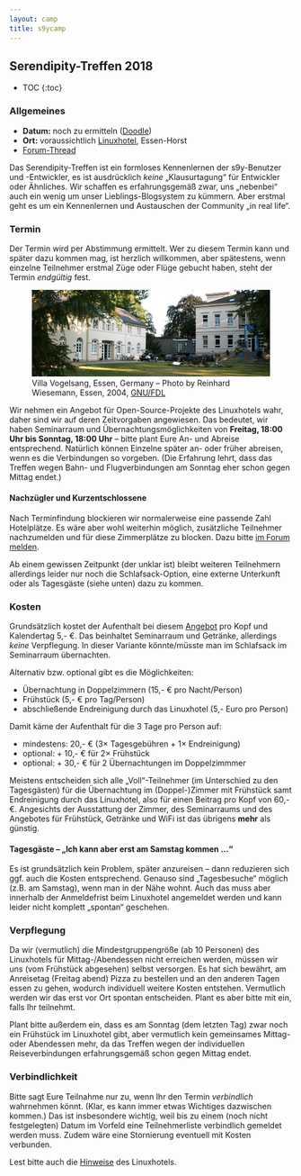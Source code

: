 ```yaml
---
layout: camp
title: s9ycamp
---
```


<h2>Serendipity-Treffen 2018</h2>

* TOC
{:toc}

### Allgemeines

* **Datum:** noch zu ermitteln ([Doodle](https://beta.doodle.com/poll/nw4kiutdy4burb8w))
* **Ort:** voraussichtlich [Linuxhotel](http://www.linuxhotel.de), Essen-Horst
* [Forum-Thread](https://board.s9y.org/viewtopic.php?p=10448042)

Das Serendipity-Treffen ist ein formloses Kennenlernen der s9y-Benutzer und -Entwickler, es ist ausdrücklich *keine* „Klausurtagung“ für Entwickler oder Ähnliches. Wir schaffen es erfahrungsgemäß zwar, uns „nebenbei“ auch ein wenig um unser Lieblings-Blogsystem zu kümmern. Aber erstmal geht es um ein Kennenlernen und Austauschen der Community „in real life“.

### Termin

Der Termin wird per Abstimmung ermittelt. Wer zu diesem Termin kann und später dazu kommen mag, ist herzlich willkommen, aber spätestens, wenn einzelne Teilnehmer erstmal Züge oder Flüge gebucht haben, steht der Termin *endgültig* fest.

<figure>
    <img src="/img/camp/linuxhotel.jpg" alt="Villa Vogelsang, Standort des Linuxhotels Essen">
    <figcaption>Villa Vogelsang, Essen, Germany – Photo by Reinhard Wiesemann, Essen, 2004, <a href="https://commons.wikimedia.org/wiki/Commons:GNU_Free_Documentation_License,_version_1.2">GNU/FDL</a></figcaption>
</figure>

Wir nehmen ein Angebot für Open-Source-Projekte des Linuxhotels wahr, daher sind wir auf deren Zeitvorgaben angewiesen. Das bedeutet, wir haben Seminarraum und Übernachtungsmöglichkeiten von **Freitag, 18:00 Uhr bis Sonntag, 18:00 Uhr** – bitte plant Eure An- und Abreise entsprechend. Natürlich können Einzelne später an- oder früher abreisen, wenn es die Verbindungen so vorgeben. (Die Erfahrung lehrt, dass das Treffen wegen Bahn- und Flugverbindungen am Sonntag eher schon gegen Mittag endet.)

#### Nachzügler und Kurzentschlossene

Nach Terminfindung blockieren wir normalerweise eine passende Zahl Hotelplätze. Es wäre aber wohl weiterhin möglich, zusätzliche Teilnehmer nachzumelden und für diese Zimmerplätze zu blocken. Dazu bitte [im Forum melden](https://board.s9y.org/viewtopic.php?p=10448042).

Ab einem gewissen Zeitpunkt (der unklar ist) bleibt weiteren Teilnehmern allerdings leider nur noch die Schlafsack-Option, eine externe Unterkunft oder als Tagesgäste (siehe unten) dazu zu kommen.

### Kosten

Grundsätzlich kostet der Aufenthalt bei diesem [Angebot](http://www.linuxhotel.de/community.html) pro Kopf und Kalendertag 5,- €. Das beinhaltet Seminarraum und Getränke, allerdings *keine* Verpflegung. In dieser Variante könnte/müsste man im Schlafsack im Seminarraum übernachten.

Alternativ bzw. optional gibt es die Möglichkeiten:

* Übernachtung in Doppelzimmern (15,- € pro Nacht/Person)
* Frühstück (5,- € pro Tag/Person)
* abschließende Endreinigung durch das Linuxhotel (5,- Euro pro Person)

Damit käme der Aufenthalt für die 3 Tage pro Person auf:

* mindestens: 20,- € (3× Tagesgebühren + 1× Endreinigung)
* optional: + 10,- € für 2× Frühstück
* optional: + 30,- € für 2 Übernachtungen im Doppelzimmmer

Meistens entscheiden sich alle „Voll“-Teilnehmer (im Unterschied zu den Tagesgästen) für die Übernachtung im (Doppel-)Zimmer mit Frühstück samt Endreinigung durch das Linuxhotel, also für einen Beitrag pro Kopf von 60,- €. Angesichts der Ausstattung der Zimmer, des Seminarraums und des Angebotes für Frühstück, Getränke und WiFi ist das übrigens **mehr** als günstig.

#### Tagesgäste – „Ich kann aber erst am Samstag kommen …“

Es ist grundsätzlich kein Problem, später anzureisen – dann reduzieren sich ggf. auch die Kosten entsprechend. Genauso sind „Tagesbesuche“ möglich (z.B. am Samstag), wenn man in der Nähe wohnt. Auch das muss aber innerhalb der Anmeldefrist beim Linuxhotel angemeldet werden und kann leider nicht komplett „spontan“ geschehen.

### Verpflegung

Da wir (vermutlich) die Mindestgruppengröße (ab 10 Personen) des Linuxhotels für Mittag-/Abendessen nicht erreichen werden, müssen wir uns (vom Frühstück abgesehen) selbst versorgen. Es hat sich bewährt, am Anreisetag (Freitag abend) Pizza zu bestellen und an den anderen Tagen essen zu gehen, wodurch individuell weitere Kosten entstehen. Vermutlich werden wir das erst vor Ort spontan entscheiden. Plant es aber bitte mit ein, falls Ihr teilnehmt.

Plant bitte außerdem ein, dass es am Sonntag (dem letzten Tag) zwar noch ein Frühstück im Linuxhotel gibt, aber vermutlich kein gemeinsames Mittag- oder Abendessen mehr, da das Treffen wegen der individuellen Reiseverbindungen erfahrungsgemäß schon gegen Mittag endet.

### Verbindlichkeit

Bitte sagt Eure Teilnahme nur zu, wenn Ihr den Termin *verbindlich* wahrnehmen könnt. (Klar, es kann immer etwas Wichtiges dazwischen kommen.) Das ist insbesondere wichtig, weil bis zu einem (noch nicht festgelegten) Datum im Vorfeld eine Teilnehmerliste verbindlich gemeldet werden muss. Zudem wäre eine Stornierung eventuell mit Kosten verbunden.

Lest bitte auch die [Hinweise](http://www.linuxhotel.de/community.html) des Linuxhotels.
